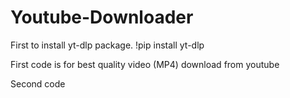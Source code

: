 # Youtube-Downloader

First to install yt-dlp package. 
!pip install yt-dlp


First code is for best quality video (MP4) download from youtube

Second code 
